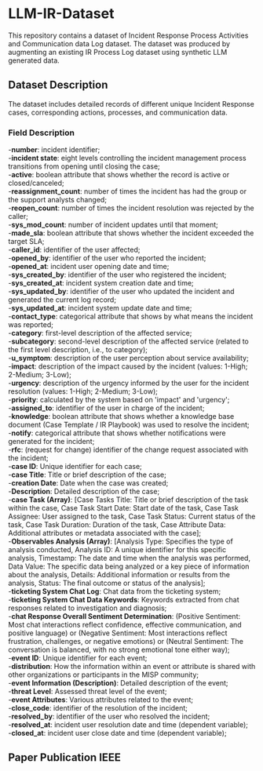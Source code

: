 # LLM-IR-Dataset

This repository contains a dataset of Incident Response Process Activities and Communication data Log dataset. The dataset was produced by augmenting an existing IR Process Log dataset using synthetic LLM generated data.

## Dataset Description

The dataset includes detailed records of different unique Incident Response cases, corresponding actions, processes, and communication data.

### Field Description

-**number**: incident identifier; <br>
-**incident state**: eight levels controlling the incident management process transitions from opening until closing the case;<br>
-**active**: boolean attribute that shows whether the record is active or closed/canceled;<br>
-**reassignment_count**: number of times the incident has had the group or the support analysts changed;<br>
-**reopen_count**: number of times the incident resolution was rejected by the caller;<br>
-**sys_mod_count**: number of incident updates until that moment;<br>
-**made_sla**: boolean attribute that shows whether the incident exceeded the target SLA;<br>
-**caller_id**: identifier of the user affected;<br>
-**opened_by**: identifier of the user who reported the incident;<br>
-**opened_at**: incident user opening date and time;<br>
-**sys_created_by**: identifier of the user who registered the incident;<br>
-**sys_created_at**: incident system creation date and time;<br>
-**sys_updated_by**: identifier of the user who updated the incident and generated the current log record;<br>
-**sys_updated_at**: incident system update date and time;<br>
-**contact_type**: categorical attribute that shows by what means the incident was reported;<br>
-**category**: first-level description of the affected service;<br>
-**subcategory**: second-level description of the affected service (related to the first level description, i.e., to category);<br>
-**u_symptom**: description of the user perception about service availability;<br>
-**impact**: description of the impact caused by the incident (values: 1-High; 2-Medium; 3-Low);<br>
-**urgency**: description of the urgency informed by the user for the incident resolution (values: 1-High; 2-Medium; 3-Low);<br>
-**priority**: calculated by the system based on 'impact' and 'urgency';<br>
-**assigned_to**: identifier of the user in charge of the incident;<br>
-**knowledge**: boolean attribute that shows whether a knowledge base document (Case Template / IR Playbook) was used to resolve the incident;<br>
-**notify**: categorical attribute that shows whether notifications were generated for the incident;<br>
-**rfc**: (request for change) identifier of the change request associated with the incident;<br>
-**case ID**: Unique identifier for each case;<br>
-**case Title**: Title or brief description of the case;<br>
-**creation Date**: Date when the case was created;<br>
-**Description**: Detailed description of the case;<br>
-**case Task (Array)**: [Case Tasks Title: Title or brief description of the task within the case, Case Task Start Date: Start date of the task, Case Task Assignee: User assigned to the task, Case Task Status: Current status of the task, Case Task Duration: Duration of the task, Case Attribute Data: Additional attributes or metadata associated with the case];<br>
-**Observables Analysis (Array)**: [Analysis Type: Specifies the type of analysis conducted, Analysis ID: A unique identifier for this specific analysis, Timestamp: The date and time when the analysis was performed, Data Value: The specific data being analyzed or a key piece of information about the analysis, Details: Additional information or results from the analysis, Status: The final outcome or status of the analysis];<br>
-**ticketing System Chat Log**: Chat data from the ticketing system;<br>
-**ticketing System Chat Data Keywords**: Keywords extracted from chat responses related to investigation and diagnosis;<br>
-**chat Response Overall Sentiment Determination**: (Positive Sentiment: Most chat interactions reflect confidence, effective communication, and positive language) or (Negative Sentiment: Most interactions reflect frustration, challenges, or negative emotions) or (Neutral Sentiment: The conversation is balanced, with no strong emotional tone either way);<br>
-**event ID**: Unique identifier for each event;<br>
-**distribution**: How the information within an event or attribute is shared with other organizations or participants in the MISP community;<br>
-**event Information (Description)**: Detailed description of the event;<br>
-**threat Level**: Assessed threat level of the event;<br>
-**event Attributes**: Various attributes related to the event;<br>
-**close_code**: identifier of the resolution of the incident;<br>
-**resolved_by**: identifier of the user who resolved the incident;<br>
-**resolved_at**: incident user resolution date and time (dependent variable);<br>
-**closed_at**: incident user close date and time (dependent variable);<br>


## Paper Publication IEEE
